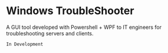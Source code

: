 # Windows TroubleShooter  
A GUI tool developed with Powershell + WPF to IT engineers for troubleshooting servers and clients.

````In Development````
